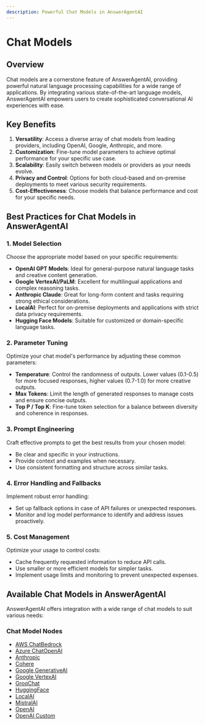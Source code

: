 ```yaml
---
description: Powerful Chat Models in AnswerAgentAI
---
```


# Chat Models

## Overview

Chat models are a cornerstone feature of AnswerAgentAI, providing powerful natural language processing capabilities for a wide range of applications. By integrating various state-of-the-art language models, AnswerAgentAI empowers users to create sophisticated conversational AI experiences with ease.

## Key Benefits

1. **Versatility**: Access a diverse array of chat models from leading providers, including OpenAI, Google, Anthropic, and more.
2. **Customization**: Fine-tune model parameters to achieve optimal performance for your specific use case.
3. **Scalability**: Easily switch between models or providers as your needs evolve.
4. **Privacy and Control**: Options for both cloud-based and on-premise deployments to meet various security requirements.
5. **Cost-Effectiveness**: Choose models that balance performance and cost for your specific needs.

## Best Practices for Chat Models in AnswerAgentAI

### 1. Model Selection

Choose the appropriate model based on your specific requirements:

-   **OpenAI GPT Models**: Ideal for general-purpose natural language tasks and creative content generation.
-   **Google VertexAI/PaLM**: Excellent for multilingual applications and complex reasoning tasks.
-   **Anthropic Claude**: Great for long-form content and tasks requiring strong ethical considerations.
-   **LocalAI**: Perfect for on-premise deployments and applications with strict data privacy requirements.
-   **Hugging Face Models**: Suitable for customized or domain-specific language tasks.

### 2. Parameter Tuning

Optimize your chat model's performance by adjusting these common parameters:

-   **Temperature**: Control the randomness of outputs. Lower values (0.1-0.5) for more focused responses, higher values (0.7-1.0) for more creative outputs.
-   **Max Tokens**: Limit the length of generated responses to manage costs and ensure concise outputs.
-   **Top P / Top K**: Fine-tune token selection for a balance between diversity and coherence in responses.

### 3. Prompt Engineering

Craft effective prompts to get the best results from your chosen model:

-   Be clear and specific in your instructions.
-   Provide context and examples when necessary.
-   Use consistent formatting and structure across similar tasks.

### 4. Error Handling and Fallbacks

Implement robust error handling:

-   Set up fallback options in case of API failures or unexpected responses.
-   Monitor and log model performance to identify and address issues proactively.

### 5. Cost Management

Optimize your usage to control costs:

-   Cache frequently requested information to reduce API calls.
-   Use smaller or more efficient models for simpler tasks.
-   Implement usage limits and monitoring to prevent unexpected expenses.

## Available Chat Models in AnswerAgentAI

AnswerAgentAI offers integration with a wide range of chat models to suit various needs:

### Chat Model Nodes

-   [AWS ChatBedrock](aws-chatbedrock.md)
-   [Azure ChatOpenAI](azure-chatopenai.md)
-   [Anthropic](chatanthropic.md)
-   [Cohere](chatcohere.md)
-   [Google GenerativeAI](google-ai.md)
-   [Google VertexAI](google-vertexai.md)
-   [GroqChat](groqchat.md)
-   [HuggingFace](chathuggingface.md)
-   [LocalAI](chatlocalai.md)
-   [MistralAI](mistral-ai.md)
-   [OpenAI](chatopenai.md)
-   [OpenAI Custom](chatopenai-custom.md)
